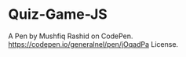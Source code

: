 # Quiz-Game-JS

A Pen by Mushfiq Rashid on CodePen.
https://codepen.io/generalnel/pen/jOqadPa
License.


